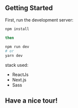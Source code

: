 ## Getting Started

First, run the development server:

```bash
npm install

then

npm run dev
# or
yarn dev
```

stack used:

- ReactJs
- Next.js
- Sass

## Have a nice tour!
